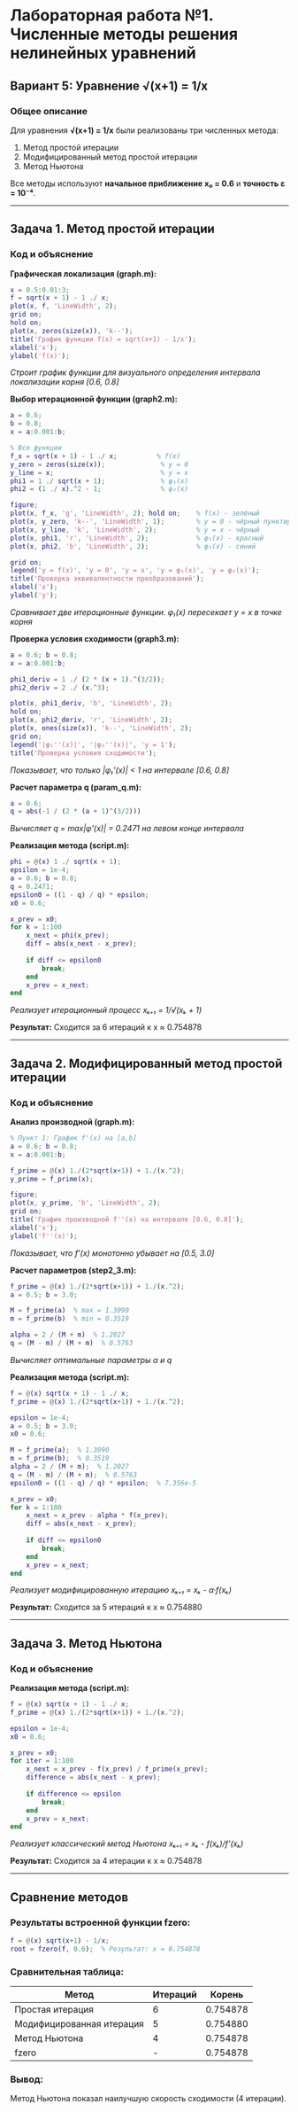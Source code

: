# Лабораторная работа №1. Численные методы решения нелинейных уравнений
## Вариант 5: Уравнение √(x+1) = 1/x

### Общее описание
Для уравнения **√(x+1) = 1/x** были реализованы три численных метода:
1. Метод простой итерации
2. Модифицированный метод простой итерации  
3. Метод Ньютона

Все методы используют **начальное приближение x₀ = 0.6** и **точность ε = 10⁻⁴**.

---

## Задача 1. Метод простой итерации

### Код и объяснение

**Графическая локализация (graph.m):**
```matlab
x = 0.5:0.01:3;
f = sqrt(x + 1) - 1 ./ x;
plot(x, f, 'LineWidth', 2);
grid on;
hold on;
plot(x, zeros(size(x)), 'k--');
title('График функции f(x) = sqrt(x+1) - 1/x');
xlabel('x');
ylabel('f(x)');
```
*Строит график функции для визуального определения интервала локализации корня [0.6, 0.8]*

**Выбор итерационной функции (graph2.m):**
```matlab
a = 0.6;
b = 0.8;
x = a:0.001:b;

% Все функции
f_x = sqrt(x + 1) - 1 ./ x;          % f(x)
y_zero = zeros(size(x));              % y = 0
y_line = x;                           % y = x
phi1 = 1 ./ sqrt(x + 1);              % φ₁(x)
phi2 = (1 ./ x).^2 - 1;               % φ₂(x)

figure;
plot(x, f_x, 'g', 'LineWidth', 2); hold on;    % f(x) - зелёный
plot(x, y_zero, 'k--', 'LineWidth', 1);        % y = 0 - чёрный пунктир
plot(x, y_line, 'k', 'LineWidth', 2);          % y = x - чёрный
plot(x, phi1, 'r', 'LineWidth', 2);            % φ₁(x) - красный
plot(x, phi2, 'b', 'LineWidth', 2);            % φ₂(x) - синий

grid on;
legend('y = f(x)', 'y = 0', 'y = x', 'y = φ₁(x)', 'y = φ₂(x)');
title('Проверка эквивалентности преобразований');
xlabel('x');
ylabel('y');
```
*Сравнивает две итерационные функции. φ₁(x) пересекает y = x в точке корня*

**Проверка условия сходимости (graph3.m):**
```matlab
a = 0.6; b = 0.8;
x = a:0.001:b;

phi1_deriv = 1 ./ (2 * (x + 1).^(3/2));
phi2_deriv = 2 ./ (x.^3);

plot(x, phi1_deriv, 'b', 'LineWidth', 2);
hold on;
plot(x, phi2_deriv, 'r', 'LineWidth', 2);
plot(x, ones(size(x)), 'k--', 'LineWidth', 2);
grid on;
legend('|φ₁''(x)|', '|φ₂''(x)|', 'y = 1');
title('Проверка условия сходимости');
```
*Показывает, что только |φ₁'(x)| < 1 на интервале [0.6, 0.8]*

**Расчет параметра q (param_q.m):**
```matlab
a = 0.6;
q = abs(-1 / (2 * (a + 1)^(3/2)))
```
*Вычисляет q = max|φ'(x)| = 0.2471 на левом конце интервала*

**Реализация метода (script.m):**
```matlab
phi = @(x) 1 ./ sqrt(x + 1);
epsilon = 1e-4;
a = 0.6; b = 0.8;
q = 0.2471;
epsilon0 = ((1 - q) / q) * epsilon;
x0 = 0.6;

x_prev = x0;
for k = 1:100
    x_next = phi(x_prev);
    diff = abs(x_next - x_prev);
    
    if diff <= epsilon0
        break;
    end
    x_prev = x_next;
end
```
*Реализует итерационный процесс xₖ₊₁ = 1/√(xₖ + 1)*

**Результат:** Сходится за 6 итераций к x ≈ 0.754878

---

## Задача 2. Модифицированный метод простой итерации

### Код и объяснение

**Анализ производной (graph.m):**
```matlab
% Пункт 1: График f'(x) на [a,b]
a = 0.6; b = 0.8;
x = a:0.001:b;

f_prime = @(x) 1./(2*sqrt(x+1)) + 1./(x.^2);
y_prime = f_prime(x);

figure;
plot(x, y_prime, 'b', 'LineWidth', 2);
grid on;
title('График производной f''(x) на интервале [0.6, 0.8]');
xlabel('x');
ylabel('f''(x)');
```
*Показывает, что f'(x) монотонно убывает на [0.5, 3.0]*

**Расчет параметров (step2_3.m):**
```matlab
f_prime = @(x) 1./(2*sqrt(x+1)) + 1./(x.^2);
a = 0.5; b = 3.0;

M = f_prime(a)  % max = 1.3090
m = f_prime(b)  % min = 0.3519

alpha = 2 / (M + m)  % 1.2027
q = (M - m) / (M + m)  % 0.5763
```
*Вычисляет оптимальные параметры α и q*

**Реализация метода (script.m):**
```matlab
f = @(x) sqrt(x + 1) - 1 ./ x;
f_prime = @(x) 1./(2*sqrt(x+1)) + 1./(x.^2);

epsilon = 1e-4;
a = 0.5; b = 3.0;
x0 = 0.6;

M = f_prime(a);  % 1.3090
m = f_prime(b);  % 0.3519
alpha = 2 / (M + m);  % 1.2027
q = (M - m) / (M + m);  % 0.5763
epsilon0 = ((1 - q) / q) * epsilon;  % 7.356e-5

x_prev = x0;
for k = 1:100
    x_next = x_prev - alpha * f(x_prev);
    diff = abs(x_next - x_prev);
    
    if diff <= epsilon0
        break;
    end
    x_prev = x_next;
end
```
*Реализует модифицированную итерацию xₖ₊₁ = xₖ - α·f(xₖ)*

**Результат:** Сходится за 5 итераций к x ≈ 0.754880

---

## Задача 3. Метод Ньютона

### Код и объяснение

**Реализация метода (script.m):**
```matlab
f = @(x) sqrt(x + 1) - 1 ./ x;
f_prime = @(x) 1./(2*sqrt(x+1)) + 1./(x.^2);

epsilon = 1e-4;
x0 = 0.6;

x_prev = x0;
for iter = 1:100
    x_next = x_prev - f(x_prev) / f_prime(x_prev);
    difference = abs(x_next - x_prev);
    
    if difference <= epsilon
        break;
    end
    x_prev = x_next;
end
```
*Реализует классический метод Ньютона xₖ₊₁ = xₖ - f(xₖ)/f'(xₖ)*

**Результат:** Сходится за 4 итерации к x ≈ 0.754878

---

## Сравнение методов

### Результаты встроенной функции fzero:
```matlab
f = @(x) sqrt(x+1) - 1/x;
root = fzero(f, 0.6);  % Результат: x = 0.754878
```

### Сравнительная таблица:
| Метод | Итераций | Корень |
|-------|----------|---------|
| Простая итерация | 6 | 0.754878 |
| Модифицированная итерация | 5 | 0.754880 |
| Метод Ньютона | 4 | 0.754878 |
| fzero | - | 0.754878 |

### Вывод:
Метод Ньютона показал наилучшую скорость сходимости (4 итерации). 
